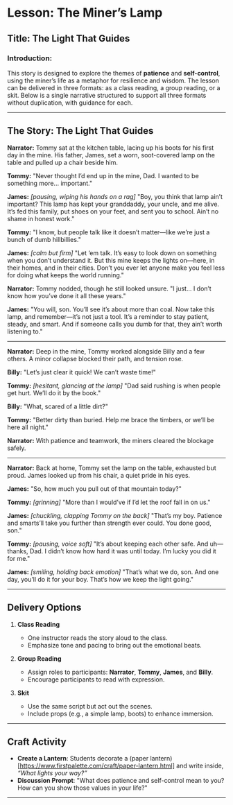 # **Lesson: The Miner’s Lamp**

## **Title:** The Light That Guides

### **Introduction:**
This story is designed to explore the themes of **patience** and **self-control**, using the miner’s life as a metaphor for resilience and wisdom. The lesson can be delivered in three formats: as a class reading, a group reading, or a skit. Below is a single narrative structured to support all three formats without duplication, with guidance for each.

---

## **The Story: The Light That Guides**

**Narrator:** Tommy sat at the kitchen table, lacing up his boots for his first day in the mine. His father, James, set a worn, soot-covered lamp on the table and pulled up a chair beside him.

**Tommy:** "Never thought I’d end up in the mine, Dad. I wanted to be something more... important."

**James:** *[pausing, wiping his hands on a rag]* "Boy, you think that lamp ain’t important? This lamp has kept your granddaddy, your uncle, and me alive. It’s fed this family, put shoes on your feet, and sent you to school. Ain’t no shame in honest work."

**Tommy:** "I know, but people talk like it doesn’t matter—like we’re just a bunch of dumb hillbillies."

**James:** *[calm but firm]* "Let ‘em talk. It’s easy to look down on something when you don’t understand it. But this mine keeps the lights on—here, in their homes, and in their cities. Don’t you ever let anyone make you feel less for doing what keeps the world running."

**Narrator:** Tommy nodded, though he still looked unsure. "I just... I don’t know how you’ve done it all these years."

**James:** "You will, son. You’ll see it’s about more than coal. Now take this lamp, and remember—it’s not just a tool. It’s a reminder to stay patient, steady, and smart. And if someone calls you dumb for that, they ain’t worth listening to."

---

**Narrator:** Deep in the mine, Tommy worked alongside Billy and a few others. A minor collapse blocked their path, and tension rose.

**Billy:** "Let’s just clear it quick! We can’t waste time!"

**Tommy:** *[hesitant, glancing at the lamp]* "Dad said rushing is when people get hurt. We’ll do it by the book."

**Billy:** "What, scared of a little dirt?"

**Tommy:** "Better dirty than buried. Help me brace the timbers, or we’ll be here all night."

**Narrator:** With patience and teamwork, the miners cleared the blockage safely.

---

**Narrator:** Back at home, Tommy set the lamp on the table, exhausted but proud. James looked up from his chair, a quiet pride in his eyes.

**James:** "So, how much you pull out of that mountain today?"

**Tommy:** *[grinning]* "More than I would’ve if I’d let the roof fall in on us."

**James:** *[chuckling, clapping Tommy on the back]* "That’s my boy. Patience and smarts’ll take you further than strength ever could. You done good, son."

**Tommy:** *[pausing, voice soft]* "It’s about keeping each other safe. And uh—thanks, Dad. I didn’t know how hard it was until today. I’m lucky you did it for me."

**James:** *[smiling, holding back emotion]* "That’s what we do, son. And one day, you’ll do it for your boy. That’s how we keep the light going."

---

## **Delivery Options**

1. **Class Reading**
   - One instructor reads the story aloud to the class.
   - Emphasize tone and pacing to bring out the emotional beats.

2. **Group Reading**
   - Assign roles to participants: **Narrator**, **Tommy**, **James**, and **Billy**.
   - Encourage participants to read with expression.

3. **Skit**
   - Use the same script but act out the scenes.
   - Include props (e.g., a simple lamp, boots) to enhance immersion.

---

## **Craft Activity**
- **Create a Lantern**: Students decorate a (paper lantern)[https://www.firstpalette.com/craft/paper-lantern.html] and write inside, *“What lights your way?”*
- **Discussion Prompt**: "What does patience and self-control mean to you? How can you show those values in your life?"

---
